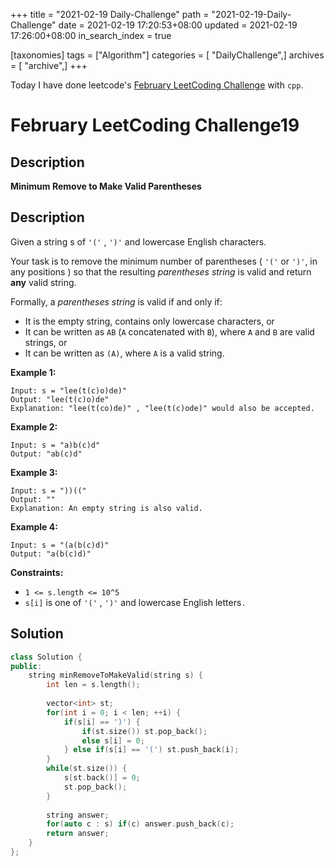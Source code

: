+++
title = "2021-02-19 Daily-Challenge"
path = "2021-02-19-Daily-Challenge"
date = 2021-02-19 17:20:53+08:00
updated = 2021-02-19 17:26:00+08:00
in_search_index = true

[taxonomies]
tags = ["Algorithm"]
categories = [ "DailyChallenge",]
archives = [ "archive",]
+++

Today I have done leetcode's [February LeetCoding Challenge](https://leetcode.com/explore/challenge/card/february-leetcoding-challenge-2021/586/week-3-february-15th-february-21st/3645/) with `cpp`.

<!-- more -->

# February LeetCoding Challenge19

## Description

**Minimum Remove to Make Valid Parentheses**

## Description

Given a string s of `'('` , `')'` and lowercase English characters. 

Your task is to remove the minimum number of parentheses ( `'('` or `')'`, in any positions ) so that the resulting *parentheses string* is valid and return **any** valid string.

Formally, a *parentheses string* is valid if and only if:

- It is the empty string, contains only lowercase characters, or
- It can be written as `AB` (`A` concatenated with `B`), where `A` and `B` are valid strings, or
- It can be written as `(A)`, where `A` is a valid string.

 

**Example 1:**

```
Input: s = "lee(t(c)o)de)"
Output: "lee(t(c)o)de"
Explanation: "lee(t(co)de)" , "lee(t(c)ode)" would also be accepted.
```

**Example 2:**

```
Input: s = "a)b(c)d"
Output: "ab(c)d"
```

**Example 3:**

```
Input: s = "))(("
Output: ""
Explanation: An empty string is also valid.
```

**Example 4:**

```
Input: s = "(a(b(c)d)"
Output: "a(b(c)d)"
```

 

**Constraints:**

- `1 <= s.length <= 10^5`
- `s[i]` is one of `'('` , `')'` and lowercase English letters`.`

## Solution

``` cpp
class Solution {
public:
    string minRemoveToMakeValid(string s) {
        int len = s.length();
        
        vector<int> st;
        for(int i = 0; i < len; ++i) {
            if(s[i] == ')') {
                if(st.size()) st.pop_back();
                else s[i] = 0;
            } else if(s[i] == '(') st.push_back(i);
        }
        while(st.size()) {
            s[st.back()] = 0;
            st.pop_back();
        }
        
        string answer;
        for(auto c : s) if(c) answer.push_back(c);
        return answer;
    }
};
```